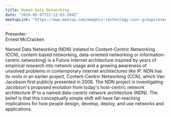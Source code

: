 ```yaml
---
title: Named Data Networking
date: "2019-05-07T22:12:03.284Z"
meetupLink: "https://www.meetup.com/memphis-technology-user-groups/events/hxxpfqyzhbkb/"
---
```


Presenter:  
Ernest McCracken

Named Data Networking (NDN) (related to Content-Centric Networking (CCN), content-based networking, data-oriented networking or information-centric networking) is a Future Internet architecture inspired by years of empirical research into network usage and a growing awareness of unsolved problems in contemporary internet architectures like IP. NDN has its roots in an earlier project, Content-Centric Networking (CCN), which Van Jacobson first publicly presented in 2006. The NDN project is investigating Jacobson's proposed evolution from today's host-centric network architecture IP to a named data-centric network architecture (NDN). The belief is that this conceptually simple shift will have far-reaching implications for how people design, develop, deploy, and use networks and applications.
